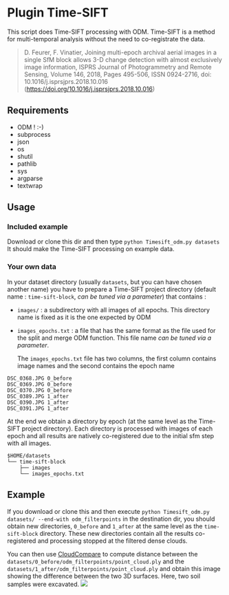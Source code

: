# Plugin Time-SIFT

This script does Time-SIFT processing with ODM. Time-SIFT is a method for multi-temporal analysis without the need to co-registrate the data.

>  D. Feurer, F. Vinatier, Joining multi-epoch archival aerial images in a single SfM block allows 3-D change detection with almost exclusively image information, ISPRS Journal of Photogrammetry and Remote Sensing, Volume 146, 2018, Pages 495-506, ISSN 0924-2716, doi: 10.1016/j.isprsjprs.2018.10.016
(https://doi.org/10.1016/j.isprsjprs.2018.10.016)

## Requirements
* ODM ! :-) 
* subprocess
* json
* os
* shutil
* pathlib
* sys
* argparse
* textwrap

## Usage

### Included example
Download or clone this dir and then type
```python Timesift_odm.py datasets```
It should make the Time-SIFT processing on example data.

### Your own data
In your dataset directory (usually ```datasets```, but you can have chosen another name) you have to prepare a Time-SIFT project directory (default name : ```time-sift-block```, *can be tuned via a parameter*) that contains :
   * ```images/``` : a subdirectory with all images of all epochs. This directory name is fixed as it is the one expected by ODM
   * ```images_epochs.txt``` : a file that has the same format as the file used for the split and merge ODM function. This file name *can be tuned via a parameter*.

     The ```images_epochs.txt``` file has two columns, the first column contains image names and the second contains the epoch name
```
DSC_0368.JPG 0_before
DSC_0369.JPG 0_before
DSC_0370.JPG 0_before
DSC_0389.JPG 1_after
DSC_0390.JPG 1_after
DSC_0391.JPG 1_after
```

At the end we obtain a directory by epoch (at the same level as the Time-SIFT project directory). Each directory is processed with images of each epoch and all results are natively co-registered due to the initial sfm step with all images.

```
$HOME/datasets
└── time-sift-block
    ├── images
    └── images_epochs.txt
```

## Example

If you download or clone this and then execute
```python Timesift_odm.py datasets/ --end-with odm_filterpoints``` in the destination dir, you should obtain new directories, ```0_before``` and ```1_after``` at the same level as the ```time-sift-block``` directory. These new directories contain all the results co-registered and processing stopped at the filtered dense clouds.

You can then use [CloudCompare](https://cloudcompare.org/) to compute distance between the ```datasets/0_before/odm_filterpoints/point_cloud.ply``` and the ```datasets/1_after/odm_filterpoints/point_cloud.ply``` and obtain this image showing the difference between the two 3D surfaces. Here, two soil samples were excavated.
![](./Example.png)